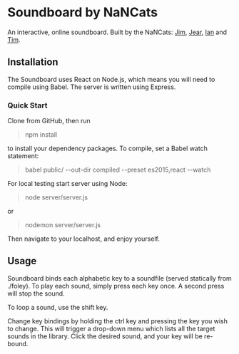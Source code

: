 # Soundboard by NaNCats

An interactive, online soundboard.  Built by the NaNCats: [Jim](https://github.com/logosghost), [Jear](https://github.com/Jearxj), [Ian](https://github.com/ian-culleton) and [Tim](https://github.com/ProductivePerson).

## Installation

The Soundboard uses React on Node.js, which means you will need to compile using Babel.  The server is written using Express.

### Quick Start

Clone from GitHub, then run

  >npm install

to install your dependency packages.  To compile, set a Babel watch statement: 
  
  >babel public/ --out-dir compiled --preset es2015,react --watch

For local testing start server using Node:

  >node server/server.js

  or

  >nodemon server/server.js

  Then navigate to your localhost, and enjoy yourself.

## Usage

Soundboard binds each alphabetic key to a soundfile (served statically from ./foley).  To play each sound, simply press each key once.  A second press will stop the sound.

To loop a sound, use the shift key.

Change key bindings by holding the ctrl key and pressing the key you wish to change.  This will trigger a drop-down menu which lists all the target sounds in the library.  Click the desired sound, and your key will be re-bound.

